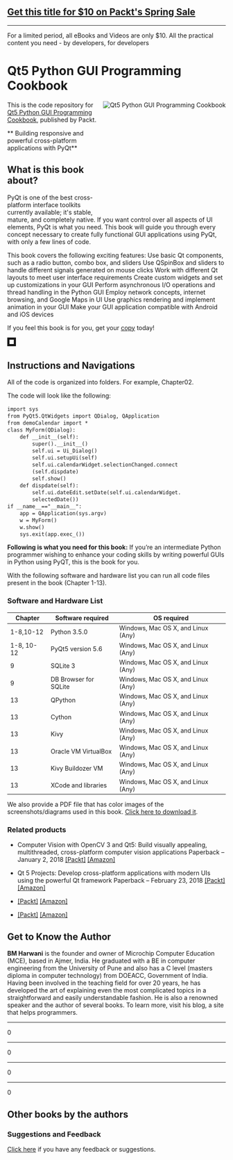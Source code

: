 ## [Get this title for $10 on Packt's Spring Sale](https://www.packt.com/B09894?utm_source=github&utm_medium=packt-github-repo&utm_campaign=spring_10_dollar_2022)
-----
For a limited period, all eBooks and Videos are only $10. All the practical content you need \- by developers, for developers

# Qt5 Python GUI Programming Cookbook

<a href="https://www.packtpub.com/application-development/qt5-python-gui-programming-cookbook?utm_source=github&utm_medium=repository&utm_campaign=9781788831000 "><img src="https://d1ldz4te4covpm.cloudfront.net/sites/default/files/imagecache/ppv4_main_book_cover/B09894_cover.png" alt="Qt5 Python GUI Programming Cookbook" height="256px" align="right"></a>

This is the code repository for [Qt5 Python GUI Programming Cookbook](https://www.packtpub.com/application-development/qt5-python-gui-programming-cookbook?utm_source=github&utm_medium=repository&utm_campaign=9781788831000 ), published by Packt.

**	Building responsive and powerful cross-platform applications with PyQt**

## What is this book about?
PyQt is one of the best cross-platform interface toolkits currently available; it's stable, mature, and completely native. If you want control over all aspects of UI elements, PyQt is what you need. This book will guide you through every concept necessary to create fully functional GUI applications using PyQt, with only a few lines of code.

This book covers the following exciting features:
Use basic Qt components, such as a radio button, combo box, and sliders 
Use QSpinBox and sliders to handle different signals generated on mouse clicks 
Work with different Qt layouts to meet user interface requirements 
Create custom widgets and set up customizations in your GUI 
Perform asynchronous I/O operations and thread handling in the Python GUI 
Employ network concepts, internet browsing, and Google Maps in UI 
Use graphics rendering and implement animation in your GUI 
Make your GUI application compatible with Android and iOS devices 

If you feel this book is for you, get your [copy](https://www.amazon.com/dp/1-788-83100-4) today!

<a href="https://www.packtpub.com/?utm_source=github&utm_medium=banner&utm_campaign=GitHubBanner"><img src="https://raw.githubusercontent.com/PacktPublishing/GitHub/master/GitHub.png" 
alt="https://www.packtpub.com/" border="5" /></a>

## Instructions and Navigations
All of the code is organized into folders. For example, Chapter02.

The code will look like the following:
```
import sys
from PyQt5.QtWidgets import QDialog, QApplication
from demoCalendar import *
class MyForm(QDialog):
    def __init__(self):
        super().__init__()
        self.ui = Ui_Dialog()
        self.ui.setupUi(self)
        self.ui.calendarWidget.selectionChanged.connect
        (self.dispdate)
        self.show()
    def dispdate(self):
        self.ui.dateEdit.setDate(self.ui.calendarWidget.
        selectedDate())
if __name__=="__main__":
    app = QApplication(sys.argv)
    w = MyForm()
    w.show()
    sys.exit(app.exec_())
```

**Following is what you need for this book:**
If you’re an intermediate Python programmer wishing to enhance your coding skills by writing powerful GUIs in Python using PyQT, this is the book for you.

With the following software and hardware list you can run all code files present in the book (Chapter 1-13).
### Software and Hardware List
| Chapter | Software required | OS required |
| -------- | ------------------------------------ | ----------------------------------- |
| 1-8,10-12  | Python 3.5.0 | Windows, Mac OS X, and Linux (Any) |
| 1-8, 10-12 | PyQt5 version 5.6 | Windows, Mac OS X, and Linux (Any) |
| 9 | SQLite 3 | Windows, Mac OS X, and Linux (Any) |
| 9 | DB Browser for SQLite | Windows, Mac OS X, and Linux (Any) |
| 13 | QPython | Windows, Mac OS X, and Linux (Any) |
| 13 | Cython | Windows, Mac OS X, and Linux (Any) |
| 13 | Kivy | Windows, Mac OS X, and Linux (Any) |
| 13 | Oracle VM VirtualBox | Windows, Mac OS X, and Linux (Any) |
| 13 | Kivy Buildozer VM | Windows, Mac OS X, and Linux (Any) |
| 13 | XCode and libraries | Windows, Mac OS X, and Linux (Any) |

We also provide a PDF file that has color images of the screenshots/diagrams used in this book. [Click here to download it](https://www.packtpub.com/sites/default/files/downloads/Qt5PythonGUIProgrammingCookbook_ColorImages.pdf).

### Related products
* Computer Vision with OpenCV 3 and Qt5: Build visually appealing, multithreaded, cross-platform computer vision applications Paperback  – January 2, 2018  [[Packt]](https://www.amazon.com/Computer-Vision-OpenCV-multithreaded-cross-platform/dp/178847239X/ref=sr_1_1?ie=UTF8&qid=1532586055&sr=8-1&keywords=Computer+Vision+with+OpenCV+3+and+Qt5&dpID=51Z4u1hLAzL&preST=_SX218_BO1,204,203,200_QL40_&dpSrc=srch&utm_source=github&utm_medium=repository&utm_campaign=) [[Amazon]](https://www.amazon.com/dp/1-788-47239-X)

* Qt 5 Projects: Develop cross-platform applications with modern UIs using the powerful Qt framework Paperback  – February 23, 2018  [[Packt]](https://www.amazon.com/Qt-Projects-cross-platform-applications-framework/dp/1788293886/ref=sr_1_2_sspa?s=books&ie=UTF8&qid=1532586126&sr=1-2-spons&keywords=Qt+5+Projects&psc=1&utm_source=github&utm_medium=repository&utm_campaign=) [[Amazon]](https://www.amazon.com/dp/)

*  [[Packt]]() [[Amazon]](https://www.amazon.com/dp/)

*  [[Packt]]() [[Amazon]](https://www.amazon.com/dp/)

## Get to Know the Author
**BM Harwani**
is the founder and owner of Microchip Computer Education (MCE), based in Ajmer, India. He graduated with a BE in computer engineering from the University of Pune and also has a C level (masters diploma in computer technology) from DOEACC, Government of India. Having been involved in the teaching field for over 20 years, he has developed the art of explaining even the most complicated topics in a straightforward and easily understandable fashion. He is also a renowned speaker and the author of several books. To learn more, visit his blog, a site that helps programmers.

****
0

****
0

****
0

****
0

## Other books by the authors
[]()

[]()

[]()

[]()

[]()

### Suggestions and Feedback
[Click here](https://docs.google.com/forms/d/e/1FAIpQLSdy7dATC6QmEL81FIUuymZ0Wy9vH1jHkvpY57OiMeKGqib_Ow/viewform) if you have any feedback or suggestions.


